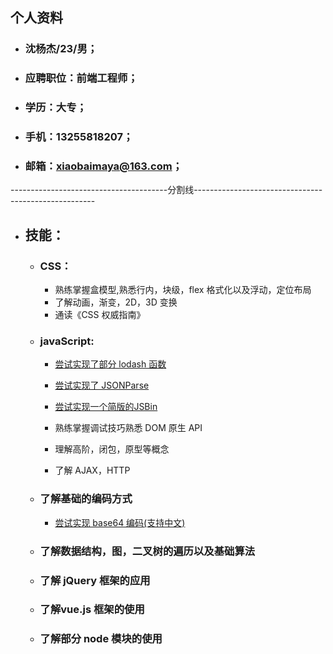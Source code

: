 ## 个人资料

* ### 沈杨杰/23/男；

* ### 应聘职位：前端工程师；

* ### 学历：大专；

* ### 手机：13255818207；

* ### 邮箱：xiaobaimaya@163.com；



---------------------------------------分割线-----------------------------------------------------

* ## 技能：

  * ### CSS：

    * 熟练掌握盒模型,熟悉行内，块级，flex 格式化以及浮动，定位布局
    * 了解动画，渐变，2D，3D 变换
    * 通读《CSS 权威指南》

  * ### javaScript:

    * [尝试实现了部分 lodash 函数](http://shenxiaobai.coding.me/shenxiaobai/lodash.js)

    * [尝试实现了 JSONParse](http://shenxiaobai.coding.me/shenxiaobai/JsonParse.js)

    * [尝试实现一个简版的JSBin](http://shenxiaobai.coding.me/shenxiaobai/JSBin/JSBin.html)

    * 熟练掌握调试技巧熟悉 DOM 原生 API

    * 理解高阶，闭包，原型等概念

    * 了解 AJAX，HTTP

  * ### 了解基础的编码方式

    * [尝试实现 base64 编码(支持中文)](http://shenxiaobai.coding.me/shenxiaobai/base64.js)

  * ### 了解数据结构，图，二叉树的遍历以及基础算法

  * ### 了解 jQuery 框架的应用

  * ### 了解vue.js 框架的使用

  * ### 了解部分 node 模块的使用
